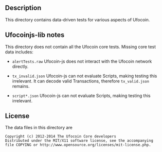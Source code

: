 Description
------------

This directory contains data-driven tests for various aspects of Ufocoin.


Ufocoinjs-lib notes
-------------------

This directory does not contain all the Ufocoin core tests.
Missing core test data includes:

* `alertTests.raw`
	Ufocoin-js does not interact with the Ufocoin network directly.

* `tx_invalid.json`
	Ufocoin-js can not evaluate Scripts, making testing this irrelevant.
	It can decode valid Transactions, therefore `tx_valid.json` remains.

* `script*.json`
	Ufocoin-js can not evaluate Scripts, making testing this irrelevant.


License
--------

The data files in this directory are

    Copyright (c) 2012-2014 The Ufocoin Core developers
    Distributed under the MIT/X11 software license, see the accompanying
    file COPYING or http://www.opensource.org/licenses/mit-license.php.
